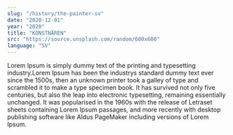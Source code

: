 ```yaml
---
slug: "/history/the-painter-sv"
date: "2020-12-01"
year: "2020"
title: "KONSTNÄREN"
src: "https://source.unsplash.com/random/600x600"
language: "SV"
---
```

Lorem Ipsum is simply dummy text of the printing and typesetting industry.Lorem Ipsum has been the industrys standard dummy text ever since the 1500s,
then an unknown printer took a galley of type and scrambled it to make a type specimen book.
It has survived not only five centuries, but also the leap into electronic typesetting, 
remaining essentially unchanged. It was popularised in the 1960s with the release of 
Letraset sheets containing Lorem Ipsum passages, and more recently with desktop publishing software like Aldus PageMaker including versions of Lorem Ipsum.